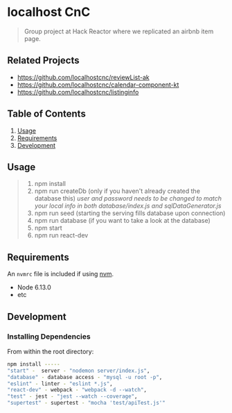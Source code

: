# localhost CnC

> Group project at Hack Reactor where we replicated an airbnb item page.

## Related Projects

- https://github.com/localhostcnc/reviewList-ak
- https://github.com/localhostcnc/calendar-component-kt
- https://github.com/localhostcnc/listinginfo

## Table of Contents

1. [Usage](#Usage)
1. [Requirements](#requirements)
1. [Development](#development)

## Usage

> 1. npm install
> 2. npm run createDb (only if you haven't already created the database this)
>     *user and password needs to be changed to match your local info in both database/index.js and sqlDataGenerator.js*
> 3. npm run seed (starting the serving fills database upon connection)
> 4. npm run database (if you want to take a look at the database)
> 5. npm start
> 6. npm run react-dev

## Requirements

An `nvmrc` file is included if using [nvm](https://github.com/creationix/nvm).

- Node 6.13.0
- etc

## Development

### Installing Dependencies

From within the root directory:

```sh
npm install -----
"start" -  server - "nodemon server/index.js",
"database" - database access - "mysql -u root -p",
"eslint" - linter - "eslint *.js",
"react-dev" - webpack - "webpack -d --watch",
"test" - jest - "jest --watch --coverage",
"supertest" - supertest - "mocha 'test/apiTest.js'"
```

